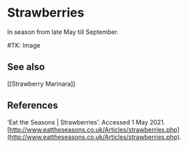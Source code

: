 # Strawberries
In season from late May till September.

#TK: Image

## See also
[[Strawberry Marinara]]

## References
‘Eat the Seasons | Strawberries’. Accessed 1 May 2021. [http://www.eattheseasons.co.uk/Articles/strawberries.php](http://www.eattheseasons.co.uk/Articles/strawberries.php).